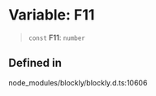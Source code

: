 # Variable: F11

> `const` **F11**: `number`

## Defined in

node_modules/blockly/blockly.d.ts:10606
